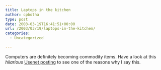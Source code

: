 ```yaml
---
title: Laptops in the kitchen
author: cpbotha
type: post
date: 2003-03-19T16:41:51+00:00
url: /2003/03/19/laptops-in-the-kitchen/
categories:
  - Uncategorized

---
```

Computers are definitely becoming commodity items. Have a look at this _hilarious_ [Usenet posting][1] to see one of the reasons why I say this.

 [1]: http://groups.google.com/groups?dq=&hl=en&lr=&ie=UTF-8&selm=fIPda.12789%24ja4.881894%40bgtnsc05-news.ops.worldnet.att.net